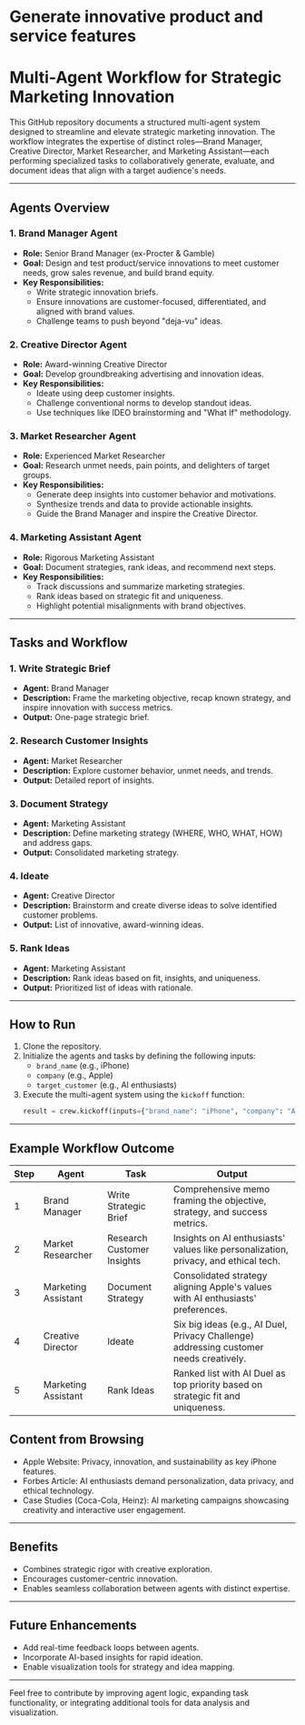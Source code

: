 # Generate innovative product and service features

# Multi-Agent Workflow for Strategic Marketing Innovation

This GitHub repository documents a structured multi-agent system designed to streamline and elevate strategic marketing innovation. The workflow integrates the expertise of distinct roles—Brand Manager, Creative Director, Market Researcher, and Marketing Assistant—each performing specialized tasks to collaboratively generate, evaluate, and document ideas that align with a target audience's needs.

---

## **Agents Overview**
### **1. Brand Manager Agent**
- **Role:** Senior Brand Manager (ex-Procter & Gamble)
- **Goal:** Design and test product/service innovations to meet customer needs, grow sales revenue, and build brand equity.
- **Key Responsibilities:**
  - Write strategic innovation briefs.
  - Ensure innovations are customer-focused, differentiated, and aligned with brand values.
  - Challenge teams to push beyond "deja-vu" ideas.

### **2. Creative Director Agent**
- **Role:** Award-winning Creative Director
- **Goal:** Develop groundbreaking advertising and innovation ideas.
- **Key Responsibilities:**
  - Ideate using deep customer insights.
  - Challenge conventional norms to develop standout ideas.
  - Use techniques like IDEO brainstorming and "What If" methodology.

### **3. Market Researcher Agent**
- **Role:** Experienced Market Researcher
- **Goal:** Research unmet needs, pain points, and delighters of target groups.
- **Key Responsibilities:**
  - Generate deep insights into customer behavior and motivations.
  - Synthesize trends and data to provide actionable insights.
  - Guide the Brand Manager and inspire the Creative Director.

### **4. Marketing Assistant Agent**
- **Role:** Rigorous Marketing Assistant
- **Goal:** Document strategies, rank ideas, and recommend next steps.
- **Key Responsibilities:**
  - Track discussions and summarize marketing strategies.
  - Rank ideas based on strategic fit and uniqueness.
  - Highlight potential misalignments with brand objectives.

---

## **Tasks and Workflow**
### **1. Write Strategic Brief**
- **Agent:** Brand Manager
- **Description:** Frame the marketing objective, recap known strategy, and inspire innovation with success metrics.
- **Output:** One-page strategic brief.

### **2. Research Customer Insights**
- **Agent:** Market Researcher
- **Description:** Explore customer behavior, unmet needs, and trends.
- **Output:** Detailed report of insights.

### **3. Document Strategy**
- **Agent:** Marketing Assistant
- **Description:** Define marketing strategy (WHERE, WHO, WHAT, HOW) and address gaps.
- **Output:** Consolidated marketing strategy.

### **4. Ideate**
- **Agent:** Creative Director
- **Description:** Brainstorm and create diverse ideas to solve identified customer problems.
- **Output:** List of innovative, award-winning ideas.

### **5. Rank Ideas**
- **Agent:** Marketing Assistant
- **Description:** Rank ideas based on fit, insights, and uniqueness.
- **Output:** Prioritized list of ideas with rationale.

---

## **How to Run**
1. Clone the repository.
2. Initialize the agents and tasks by defining the following inputs:
   - `brand_name` (e.g., iPhone)
   - `company` (e.g., Apple)
   - `target_customer` (e.g., AI enthusiasts)
3. Execute the multi-agent system using the `kickoff` function:
   ```python
   result = crew.kickoff(inputs={"brand_name": "iPhone", "company": "Apple", "target_customer": "AI enthusiasts"})
   ```

---

## **Example Workflow Outcome**
| **Step** | **Agent**          | **Task**                           | **Output**                                                                                                                                           |
|----------|--------------------|-------------------------------------|------------------------------------------------------------------------------------------------------------------------------------------------------|
| 1        | Brand Manager      | Write Strategic Brief              | Comprehensive memo framing the objective, strategy, and success metrics.                                                                             |
| 2        | Market Researcher  | Research Customer Insights         | Insights on AI enthusiasts' values like personalization, privacy, and ethical tech.                                                                  |
| 3        | Marketing Assistant| Document Strategy                  | Consolidated strategy aligning Apple's values with AI enthusiasts' preferences.                                                                      |
| 4        | Creative Director  | Ideate                             | Six big ideas (e.g., AI Duel, Privacy Challenge) addressing customer needs creatively.                                                               |
| 5        | Marketing Assistant| Rank Ideas                         | Ranked list with AI Duel as top priority based on strategic fit and uniqueness.                                                                      |

## **Content from Browsing**
- Apple Website: Privacy, innovation, and sustainability as key iPhone features.
- Forbes Article: AI enthusiasts demand personalization, data privacy, and ethical technology.
- Case Studies (Coca-Cola, Heinz): AI marketing campaigns showcasing creativity and interactive user engagement.

---

## **Benefits**
- Combines strategic rigor with creative exploration.
- Encourages customer-centric innovation.
- Enables seamless collaboration between agents with distinct expertise.

---

## **Future Enhancements**
- Add real-time feedback loops between agents.
- Incorporate AI-based insights for rapid ideation.
- Enable visualization tools for strategy and idea mapping.

---

Feel free to contribute by improving agent logic, expanding task functionality, or integrating additional tools for data analysis and visualization.
